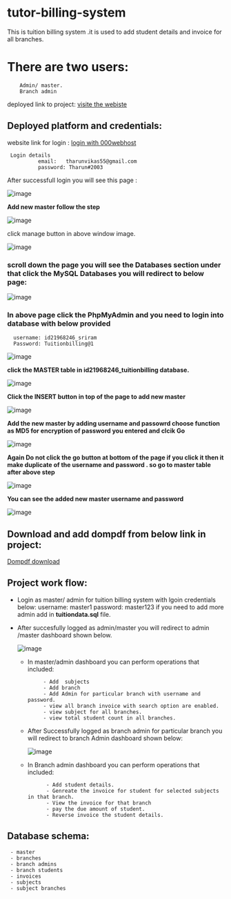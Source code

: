 # tutor-billing-system
This is tuition billing system .it is used to add student details and invoice for all branches.
  # There are two users:
 
        Admin/ master.
        Branch admin

deployed link to project: [visite the webiste](https://tuitionmanagetharun.000webhostapp.com/master_login.php)

## Deployed platform and credentials:

   website link for login : [login with 000webhost](https://in.000webhost.com/cpanel-login)
     
     Login details
              email:   tharunvikas55@gmail.com
              password: Tharun#2003
After successfull login you will see this page :

![image](https://github.com/user-attachments/assets/899d58cc-007f-472e-91dc-8491df1c7f8b)


**Add new master follow the step**

  ![image](https://github.com/user-attachments/assets/6e796438-b51a-4052-9b15-837fbaa1be63)

  click manage button in above window image.

  ![image](https://github.com/user-attachments/assets/acfe13d5-4378-4b72-9091-2bd55bec4418)
  

  ### scroll down the page  you will see the Databases section   under that click the MySQL Databases  you will redirect to below page:
  

  ![image](https://github.com/user-attachments/assets/43780b6e-19dd-4bf7-937e-d4ae941a581f)


  ### In above page click the PhpMyAdmin and you need to login into database with below provided

      username: id21968246_sriram
      Password: Tuitionbilling@1

      
  ![image](https://github.com/user-attachments/assets/81128eed-ecf4-4a7f-9808-3195f5e454b1)


**click the MASTER table in id21968246_tuitionbilling database.**

![image](https://github.com/user-attachments/assets/164756fa-d004-4591-8d30-e7cb2e53b4b6)


**Click the INSERT button in top  of the page to add new master**

![image](https://github.com/user-attachments/assets/9731d750-188e-4634-b582-aea2248952a5)

**Add the new master by adding  username and passowrd  choose function as MD5 for encryption of password you entered   and clcik Go**

![image](https://github.com/user-attachments/assets/b9c2ef76-f844-4d0b-b307-c3e3415247da)

**Again Do not  click the go button at bottom of the page  if you click it then it make duplicate of the username and password . so go to master table after above step**

![image](https://github.com/user-attachments/assets/36c52c27-dc53-45d5-a079-405ce34ada2b)

**You can see the added new master username and password**

![image](https://github.com/user-attachments/assets/133a38f5-3661-4daa-9850-2d6a0060a30b)


## Download and add dompdf  from below link in project:

[Dompdf download]( https://github.com/dompdf/dompdf/releases)
## Project work flow:

  - Login as master/ admin for tuition billing system  with lgoin credentials below:
       username: master1
       password: master123
     if you need to add more admin add in **tuitiondata.sql** file.
  - After succesfully logged as admin/master  you will redirect to admin /master dashboard shown below.
    
       ![image](https://github.com/user-attachments/assets/c14a74b6-944c-461b-b71b-bc9ade5aa736)

    - In master/admin dashboard you can perform operations that included:
                  
               - Add  subjects
               - Add branch
               - Add Admin for particular branch with username and password.
               - view all branch invoice with search option are enabled.
               - view subject for all branches.
               - view total student count in all branches.
      
    - After Successfully logged as branch admin for particular branch you will redirect to branch Admin dashboard shown below:
      
         ![image](https://github.com/user-attachments/assets/99dead0d-5e96-4d1f-8807-9e2a035e6ba2)
      
    - In Branch admin dashboard you can perform operations that included:

                - Add student details.
                - Genreate the invoice for student for selected subjects in that branch.
                - View the invoice for that branch
                - pay the due amount of student.
                - Reverse invoice the student details.

   ## Database schema:
     - master
     - branches
     - branch admins
     - branch students
     - invoices
     - subjects
     - subject branches
       
    

